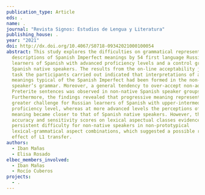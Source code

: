 ```yaml
---
publication_type: Article
eds: .
name: .
journal: "Revista Signos: Estudios de Lengua y Literatura"
publishing_house: .
year: "2021"
doi: http://dx.doi.org/10.4067/S0718-09342021000100054
abstract: This study explores the difficulties on grammatical representation
  descriptions of Spanish Imperfect meanings by 54 first language Russian
  learners of Spanish with advanced proficiency levels and a control group of 18
  Spanish native speakers. The results from the on-line acceptability judgments
  task the participants carried out indicated that interpretations of aspectual
  meanings typical of the Spanish Imperfect had been formed in the non-native
  speaker’s grammar. Moreover, a general tendency to over-accept non-adequate
  Preterite sentences was observed in non-native Spanish speaker groups.
  Furthermore, the findings revealed that progressive meaning represented a
  greater challenge for Russian learners of Spanish with upper-intermediate
  proficiency level, whereas at more advanced levels the perceptions of this
  meaning became closer to that of Spanish native speakers. However, the
  accuracy and sensitivity scores on lexical aspectual classes evidenced a
  persistent difficulty for non-native speakers in non-prototypical
  lexical-grammatical aspect combinations, which suggested a possible remaining
  effect of L1 transfer.
authors:
  - Iban Mañas
  - Elisa Rosado
elbec_members_involved:
  - Iban Mañas
  - Rocío Cuberos
projects:
  - .
---
```

